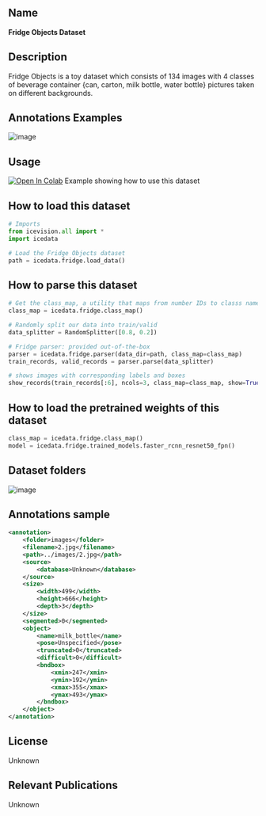 ## Name 
**Fridge Objects Dataset**

## Description
Fridge Objects is a toy dataset which consists of 134 images with 4 classes of beverage container {can, carton, milk bottle, water bottle} pictures taken on different backgrounds.

## Annotations Examples
![image](images/fridge_annotations.png)

## Usage 
<a href="https://colab.research.google.com/github/airctic/icevision/blob/master/notebooks/how_train_dataset.ipynb" target="_parent"><img src="https://colab.research.google.com/assets/colab-badge.svg" alt="Open In Colab"/></a> Example showing how to use this dataset


## How to load this dataset
```python
# Imports
from icevision.all import *
import icedata

# Load the Fridge Objects dataset
path = icedata.fridge.load_data()
```

## How to parse this dataset
```python
# Get the class_map, a utility that maps from number IDs to classs names
class_map = icedata.fridge.class_map()

# Randomly split our data into train/valid
data_splitter = RandomSplitter([0.8, 0.2])

# Fridge parser: provided out-of-the-box
parser = icedata.fridge.parser(data_dir=path, class_map=class_map)
train_records, valid_records = parser.parse(data_splitter)

# shows images with corresponding labels and boxes
show_records(train_records[:6], ncols=3, class_map=class_map, show=True)
```

## How to load the pretrained weights of this dataset
```python
class_map = icedata.fridge.class_map()
model = icedata.fridge.trained_models.faster_rcnn_resnet50_fpn()
```

## Dataset folders
![image](images/fridge_folders.png)

## Annotations sample
```xml
<annotation>
	<folder>images</folder>
	<filename>2.jpg</filename>
	<path>../images/2.jpg</path>
	<source>
		<database>Unknown</database>
	</source>
	<size>
		<width>499</width>
		<height>666</height>
		<depth>3</depth>
	</size>
	<segmented>0</segmented>
	<object>
		<name>milk_bottle</name>
		<pose>Unspecified</pose>
		<truncated>0</truncated>
		<difficult>0</difficult>
		<bndbox>
			<xmin>247</xmin>
			<ymin>192</ymin>
			<xmax>355</xmax>
			<ymax>493</ymax>
		</bndbox>
	</object>
</annotation>
```

## License
Unknown

## Relevant Publications
Unknown
